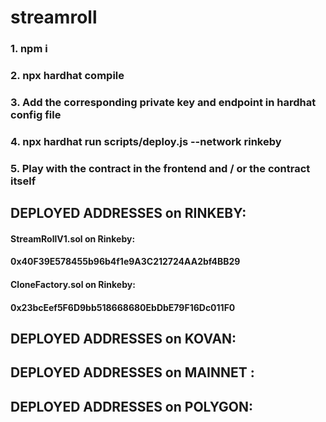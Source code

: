 # streamroll


### 1. npm i
### 2. npx hardhat compile
### 3. Add the corresponding private key and endpoint in hardhat config file
### 4. npx hardhat run scripts/deploy.js --network rinkeby
### 5. Play with the contract in the frontend and / or the contract itself

## DEPLOYED ADDRESSES on RINKEBY:
#### StreamRollV1.sol on Rinkeby:
#### 0x40F39E578455b96b4f1e9A3C212724AA2bf4BB29
#### CloneFactory.sol on Rinkeby:
#### 0x23bcEef5F6D9bb518668680EbDbE79F16Dc011F0


## DEPLOYED ADDRESSES on KOVAN:



## DEPLOYED ADDRESSES on MAINNET :


## DEPLOYED ADDRESSES on POLYGON:

